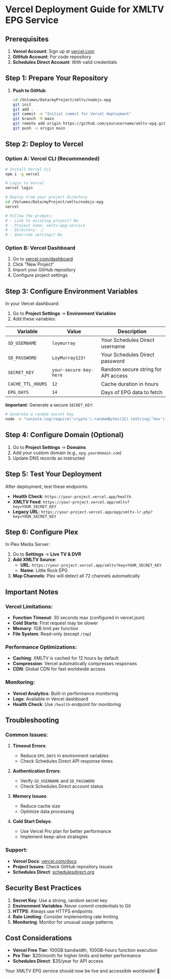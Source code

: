 # Vercel Deployment Guide for XMLTV EPG Service

## Prerequisites

1. **Vercel Account**: Sign up at [vercel.com](https://vercel.com)
2. **GitHub Account**: For code repository
3. **Schedules Direct Account**: With valid credentials

## Step 1: Prepare Your Repository

1. **Push to GitHub**:
   ```bash
   cd /Volumes/Data/myProject/xmltv/nodejs-epg
   git init
   git add .
   git commit -m "Initial commit for Vercel deployment"
   git branch -M main
   git remote add origin https://github.com/yourusername/xmltv-epg.git
   git push -u origin main
   ```

## Step 2: Deploy to Vercel

### Option A: Vercel CLI (Recommended)

```bash
# Install Vercel CLI
npm i -g vercel

# Login to Vercel
vercel login

# Deploy from your project directory
cd /Volumes/Data/myProject/xmltv/nodejs-epg
vercel

# Follow the prompts:
# - Link to existing project? No
# - Project name: xmltv-epg-service
# - Directory: ./
# - Override settings? No
```

### Option B: Vercel Dashboard

1. Go to [vercel.com/dashboard](https://vercel.com/dashboard)
2. Click "New Project"
3. Import your GitHub repository
4. Configure project settings

## Step 3: Configure Environment Variables

In your Vercel dashboard:

1. Go to **Project Settings** → **Environment Variables**
2. Add these variables:

| Variable          | Value                  | Description                         |
| ----------------- | ---------------------- | ----------------------------------- |
| `SD_USERNAME`     | `loymurray`            | Your Schedules Direct username      |
| `SD_PASSWORD`     | `LoyMurray123!`        | Your Schedules Direct password      |
| `SECRET_KEY`      | `your-secure-key-here` | Random secure string for API access |
| `CACHE_TTL_HOURS` | `12`                   | Cache duration in hours             |
| `EPG_DAYS`        | `14`                   | Days of EPG data to fetch           |

**Important**: Generate a secure `SECRET_KEY`:

```bash
# Generate a random secret key
node -e "console.log(require('crypto').randomBytes(32).toString('hex'))"
```

## Step 4: Configure Domain (Optional)

1. Go to **Project Settings** → **Domains**
2. Add your custom domain (e.g., `epg.yourdomain.com`)
3. Update DNS records as instructed

## Step 5: Test Your Deployment

After deployment, test these endpoints:

- **Health Check**: `https://your-project.vercel.app/health`
- **XMLTV Feed**: `https://your-project.vercel.app/xmltv?key=YOUR_SECRET_KEY`
- **Legacy URL**: `https://your-project.vercel.app/epg/xmltv-lr.php?key=YOUR_SECRET_KEY`

## Step 6: Configure Plex

In Plex Media Server:

1. Go to **Settings** → **Live TV & DVR**
2. **Add XMLTV Source**:
   - **URL**: `https://your-project.vercel.app/xmltv?key=YOUR_SECRET_KEY`
   - **Name**: Little Rock EPG
3. **Map Channels**: Plex will detect all 72 channels automatically

## Important Notes

### Vercel Limitations:

- **Function Timeout**: 30 seconds max (configured in vercel.json)
- **Cold Starts**: First request may be slower
- **Memory**: 1GB limit per function
- **File System**: Read-only (except `/tmp`)

### Performance Optimizations:

- **Caching**: XMLTV is cached for 12 hours by default
- **Compression**: Vercel automatically compresses responses
- **CDN**: Global CDN for fast worldwide access

### Monitoring:

- **Vercel Analytics**: Built-in performance monitoring
- **Logs**: Available in Vercel dashboard
- **Health Check**: Use `/health` endpoint for monitoring

## Troubleshooting

### Common Issues:

1. **Timeout Errors**:

   - Reduce `EPG_DAYS` in environment variables
   - Check Schedules Direct API response times

2. **Authentication Errors**:

   - Verify `SD_USERNAME` and `SD_PASSWORD`
   - Check Schedules Direct account status

3. **Memory Issues**:

   - Reduce cache size
   - Optimize data processing

4. **Cold Start Delays**:
   - Use Vercel Pro plan for better performance
   - Implement keep-alive strategies

### Support:

- **Vercel Docs**: [vercel.com/docs](https://vercel.com/docs)
- **Project Issues**: Check GitHub repository issues
- **Schedules Direct**: [schedulesdirect.org](https://schedulesdirect.org)

## Security Best Practices

1. **Secret Key**: Use a strong, random secret key
2. **Environment Variables**: Never commit credentials to Git
3. **HTTPS**: Always use HTTPS endpoints
4. **Rate Limiting**: Consider implementing rate limiting
5. **Monitoring**: Monitor for unusual usage patterns

## Cost Considerations

- **Vercel Free Tier**: 100GB bandwidth, 100GB-hours function execution
- **Pro Tier**: $20/month for higher limits and better performance
- **Schedules Direct**: $35/year for API access

Your XMLTV EPG service should now be live and accessible worldwide! 🚀
